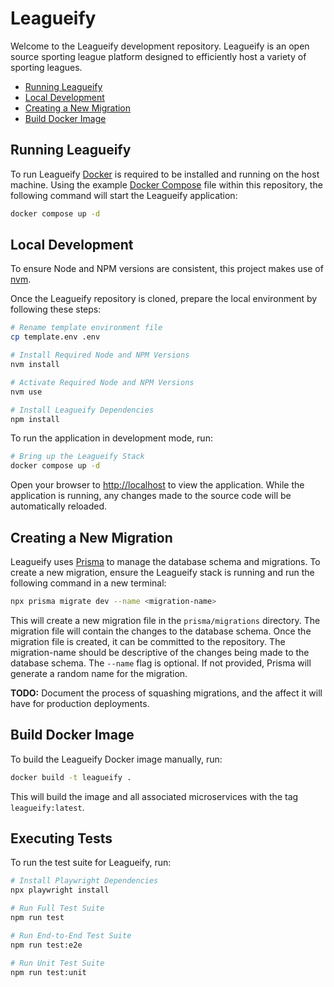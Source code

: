 # Leagueify

Welcome to the Leagueify development repository. Leagueify is an open source sporting league platform designed to efficiently host a variety of sporting leagues.

- [Running Leagueify](#running-leagueify)
- [Local Development](#local-development)
- [Creating a New Migration](#creating-a-new-migration)
- [Build Docker Image](#build-docker-image)

## Running Leagueify

To run Leagueify [Docker](https://www.docker.com/) is required to be installed and running on the host machine. Using the example [Docker Compose](docker-compose.yml) file within this repository, the following command will start the Leagueify application:

```bash
docker compose up -d
```

## Local Development

To ensure Node and NPM versions are consistent, this project makes use of [nvm](https://github.com/nvm-sh/nvm).

Once the Leagueify repository is cloned, prepare the local environment by following these steps:

```bash
# Rename template environment file
cp template.env .env

# Install Required Node and NPM Versions
nvm install

# Activate Required Node and NPM Versions
nvm use

# Install Leagueify Dependencies
npm install
```

To run the application in development mode, run:

```bash
# Bring up the Leagueify Stack
docker compose up -d
```

Open your browser to [http://localhost](http://localhost) to view the application. While the application is running, any changes made to the source code will be automatically reloaded.

## Creating a New Migration

Leagueify uses [Prisma](https://www.prisma.io/) to manage the database schema and migrations. To create a new migration, ensure the Leagueify stack is running and run the following command in a new terminal:

```bash
npx prisma migrate dev --name <migration-name>
```

This will create a new migration file in the `prisma/migrations` directory. The migration file will contain the changes to the database schema. Once the migration file is created, it can be committed to the repository. The migration-name should be descriptive of the changes being made to the database schema. The `--name` flag is optional. If not provided, Prisma will generate a random name for the migration.

**TODO:** Document the process of squashing migrations, and the affect it will have for production deployments.

## Build Docker Image

To build the Leagueify Docker image manually, run:

```bash
docker build -t leagueify .
```

This will build the image and all associated microservices with the tag `leagueify:latest`.

## Executing Tests

To run the test suite for Leagueify, run:

```bash
# Install Playwright Dependencies
npx playwright install

# Run Full Test Suite
npm run test

# Run End-to-End Test Suite
npm run test:e2e

# Run Unit Test Suite
npm run test:unit
```
